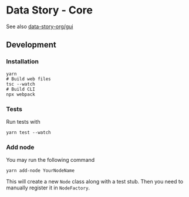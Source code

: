 # Data Story - Core

See also [data-story-org/gui](https://github.com/data-story-org/gui)

## Development

### Installation

```
yarn
# Build web files
tsc --watch
# Build CLI
npx webpack
```

### Tests

Run tests with

```
yarn test --watch
```

### Add node

You may run the following command

```
yarn add-node YourNodeName
```

This will create a new `Node` class along with a test stub. Then you need to manually register it in `NodeFactory`. 

